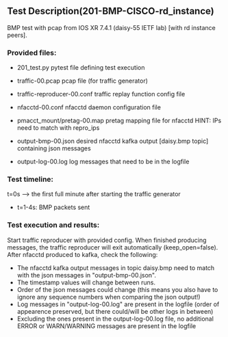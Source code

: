 ## Test Description(201-BMP-CISCO-rd_instance)

BMP test with pcap from IOS XR 7.4.1 (daisy-55 IETF lab) [with rd instance peers].

### Provided files:

- 201_test.py                               pytest file defining test execution

- traffic-00.pcap                           pcap file (for traffic generator)
- traffic-reproducer-00.conf                traffic replay function config file

- nfacctd-00.conf                           nfacctd daemon configuration file

- pmacct_mount/pretag-00.map                pretag mapping file for nfacctd              HINT: IPs need to match with repro_ips

- output-bmp-00.json                        desired nfacctd kafka output [daisy.bmp topic] containing json messages
- output-log-00.log                         log messages that need to be in the logfile

### Test timeline:

t=0s --> the first full minute after starting the traffic generator

- t=1-4s: BMP packets sent 

### Test execution and results:

Start traffic reproducer with provided config. When finished producing messages, the traffic reproducer will exit automatically (keep_open=false). 
After nfacctd produced to kafka, check the following:

- The nfacctd kafka output messages in topic daisy.bmp need to match with  the json messages in "output-bmp-00.json".
- The timestamp values will change between runs.
- Order of the json messages could change (this means you also have to ignore any sequence numbers when comparing the json output!)
- Log messages in "output-log-00.log" are present in the logfile (order of appearence preserved, but there could/will be other logs in between)
- Excluding the ones present in the output-log-00.log file, no additional ERROR or WARN/WARNING messages are present in the logfile
